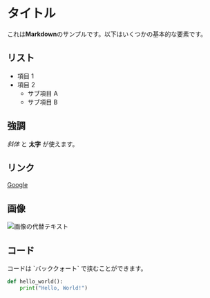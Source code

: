 # タイトル

これは**Markdown**のサンプルです。以下はいくつかの基本的な要素です。

## リスト

- 項目 1
- 項目 2
  - サブ項目 A
  - サブ項目 B

## 強調

*斜体* と **太字** が使えます。

## リンク

[Google](https://www.google.com/)

## 画像

![画像の代替テキスト](https://example.com/image.jpg)

## コード

コードは \`バッククォート\` で挟むことができます。

```python
def hello_world():
    print("Hello, World!")
```